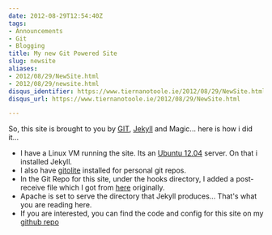 ```yaml
---
date: 2012-08-29T12:54:40Z
tags:
- Announcements
- Git
- Blogging
title: My new Git Powered Site
slug: newsite
aliases:
- 2012/08/29/NewSite.html
- 2012/08/29/newsite.html
disqus_identifier: https://www.tiernanotoole.ie/2012/08/29/NewSite.html
disqus_url: https://www.tiernanotoole.ie/2012/08/29/NewSite.html

---
```

 
 
 
 
 
 
 
 

So, this site is brought to you by [GIT][1], [Jekyll][3] and Magic... here is how i did it...

* I have a Linux VM running the site. Its an [Ubuntu 12.04][4] server. On that i installed Jekyll.
* I also have [gitolite][6] installed for personal git repos.
* In the Git Repo for this site, under the hooks directory, I added a post-receive file which I got from [here][2] originally.
* Apache is set to serve the directory that Jekyll produces... That's what you are reading here.
* If you are interested, you can find the code and config for this site on my [github repo][5]


[1]:http://git-scm.com/
[2]:http://blog.zerosum.org/2010/11/01/pure-git-deploy-workflow.html
[3]:https://github.com/mojombo/jekyll
[4]:http://ubuntu.com
[5]:https://github.com/tiernano/www.tiernanotoole.ie
[6]:http://sitaramc.github.com/gitolite/master-toc.html

